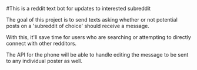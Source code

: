 #This is a reddit text bot for updates to interested subreddit

The goal of this project is to send texts asking whether or not potential 
posts on a 'subreddit of choice' should receive a message.

With this, it'll save time for users who are searching or attempting
to directly connect with other redditors.

The API for the phone will be able to handle editing the message to be 
sent to any individual poster as well.